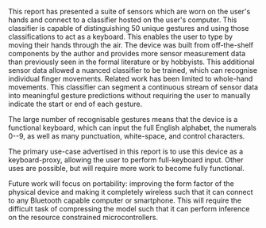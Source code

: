 <!--

TODO Discuss the difficulties of segmentation and how most of the literature
does not attempt this.
-->

This report has presented a suite of sensors which are worn on the user's hands
and connect to a classifier hosted on the user's computer. This classifier is
capable of distinguishing 50 unique gestures and using those classifications to
act as a keyboard. This enables the user to type by moving their hands through
the air. The device was built from off-the-shelf components by the author and
provides more sensor measurement data than previously seen in the formal
literature or by hobbyists. This additional sensor data allowed a nuanced
classifier to be trained, which can recognise individual finger movements.
Related work has been limited to whole-hand movements. This classifier can
segment a continuous stream of sensor data into meaningful gesture predictions
without requiring the user to manually indicate the start or end of each
gesture.

The large number of recognisable gestures means that the device is a functional
keyboard, which can input the full English alphabet, the numerals 0--9, as well
as many punctuation, white-space, and control characters.

The primary use-case advertised in this report is to use this device as a
keyboard-proxy, allowing the user to perform full-keyboard input. Other uses
are possible, but will require more work to become fully functional.

Future work will focus on portability: improving the form factor of the
physical device and making it completely wireless such that it can connect to
any Bluetooth capable computer or smartphone. This will require the difficult
task of compressing the model such that it can perform inference on the
resource constrained microcontrollers.
